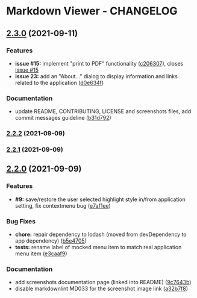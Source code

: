 # Markdown Viewer - CHANGELOG

## [2.3.0](https://github.com/khatastroffik/mdview/compare/v2.2.2...v2.3.0) (2021-09-11)


### Features

* **issue #15:** implement "print to PDF" functionality ([c206307](https://github.com/khatastroffik/mdview/commit/c20630705dad318dbf61187824b0e0e061ac9125)), closes [issue #15](https://github.com/khatastroffik/mdview/issues/15)
* **issue 23:** add an "About..." dialog to display information and links related to the application ([d0e634f](https://github.com/khatastroffik/mdview/commit/d0e634f598f84ba25b6f4df80a4d337306e1c677))


### Documentation

* update README, CONTRIBUTING, LICENSE and screenshots files, add commit messages guideline ([b31d792](https://github.com/khatastroffik/mdview/commit/b31d79289188f7559144fb7674f8d99acfd097e8))

### [2.2.2](https://github.com/khatastroffik/mdview/compare/v2.2.1...v2.2.2) (2021-09-09)

### [2.2.1](https://github.com/khatastroffik/mdview/compare/v2.2.0...v2.2.1) (2021-09-09)

## [2.2.0](https://github.com/khatastroffik/mdview/compare/v2.1.0...v2.2.0) (2021-09-09)


### Features

* **#9:** save/restore the user selected highlight style in/from application setting, fix contextmenu bug ([e7af1ee](https://github.com/khatastroffik/mdview/commit/e7af1ee08dbe50e5459d81f31a2d98c356b8659f))


### Bug Fixes

* **chore:** repair dependency to lodash (moved from devDependency to app dependency) ([b5e4705](https://github.com/khatastroffik/mdview/commit/b5e470576d6a0c41d4f1db1b1c52836e7e826582))
* **tests:** rename label of mocked menu item to match real application menu item ([e3caaf9](https://github.com/khatastroffik/mdview/commit/e3caaf9f7258f7c44cfd0fab3cca9ce73010821f))


### Documentation

* add screenshots documentation page (linked into README) ([9c7643b](https://github.com/khatastroffik/mdview/commit/9c7643b755560e34b4560455b1ae767c6a444e27))
* disable markdownlint MD033 for the screenshot image link ([a32b7f8](https://github.com/khatastroffik/mdview/commit/a32b7f80b00be08e1c03419cf2d5a49c61260c6f))
